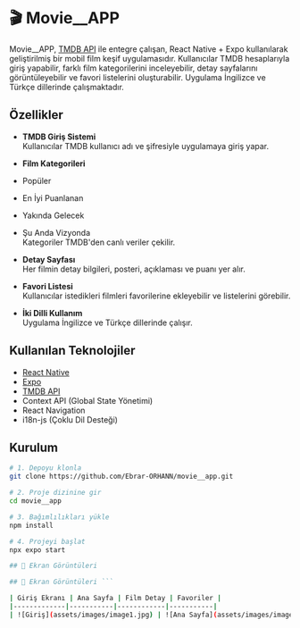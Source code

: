 # 🎬 Movie__APP

Movie__APP, [TMDB API](https://www.themoviedb.org/documentation/api) ile entegre çalışan, React Native + Expo kullanılarak geliştirilmiş bir mobil film keşif uygulamasıdır. Kullanıcılar TMDB hesaplarıyla giriş yapabilir, farklı film kategorilerini inceleyebilir, detay sayfalarını görüntüleyebilir ve favori listelerini oluşturabilir. Uygulama İngilizce ve Türkçe dillerinde çalışmaktadır.

##  Özellikler

-  **TMDB Giriş Sistemi**  
  Kullanıcılar TMDB kullanıcı adı ve şifresiyle uygulamaya giriş yapar.

-  **Film Kategorileri**  
  - Popüler  
  - En İyi Puanlanan  
  - Yakında Gelecek  
  - Şu Anda Vizyonda  
  Kategoriler TMDB'den canlı veriler çekilir.

-  **Detay Sayfası**  
  Her filmin detay bilgileri, posteri, açıklaması ve puanı yer alır.

- **Favori Listesi**  
  Kullanıcılar istedikleri filmleri favorilerine ekleyebilir ve listelerini görebilir.

-  **İki Dilli Kullanım**  
  Uygulama İngilizce ve Türkçe dillerinde çalışır.

##  Kullanılan Teknolojiler

- [React Native](https://reactnative.dev/)
- [Expo](https://expo.dev/)
- [TMDB API](https://developer.themoviedb.org/docs)
- Context API (Global State Yönetimi)
- React Navigation
- i18n-js (Çoklu Dil Desteği)

##  Kurulum

```bash
# 1. Depoyu klonla
git clone https://github.com/Ebrar-ORHANN/movie__app.git

# 2. Proje dizinine gir
cd movie__app

# 3. Bağımlılıkları yükle
npm install

# 4. Projeyi başlat
npx expo start

## 📸 Ekran Görüntüleri

## 📸 Ekran Görüntüleri ```

| Giriş Ekranı | Ana Sayfa | Film Detay | Favoriler |
|-------------|-----------|------------|-----------|
| ![Giriş](assets/images/image1.jpg) | ![Ana Sayfa](assets/images/image2.jpg) | ![Detay](assets/images/image3.jpg) | ![Favoriler](assets/images/image4.jpg) |
